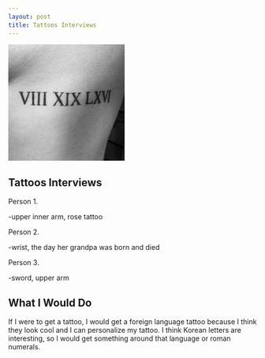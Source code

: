 ```yaml
---
layout: post
title: Tattoos Interviews 
---
```


![Number Tattoo](/images/tattoo3.jpg)

## Tattoos Interviews

Person 1.

-upper inner arm, rose tattoo

Person 2.

-wrist, the day her grandpa was born and died

Person 3.

-sword, upper arm 

## What I Would Do

If I were to get a tattoo, I would get a foreign language tattoo because I think they look cool and I can personalize my tattoo.
I think Korean letters are interesting, so I would get something around that language or roman numerals. 


